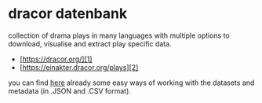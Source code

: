 # dracor datenbank
collection of drama plays in many languages with multiple options to download, visualise and extract play specific data. 
- [https://dracor.org/][1]
- [https://einakter.dracor.org/plays][2]

you can find [here][3] already some easy ways of working with the datasets and metadata (in .JSON and .CSV format).

[1]:	https://dracor.org/
[2]:	https://einakter.dracor.org/plays
[3]:	https://einakter.dracor.org/about